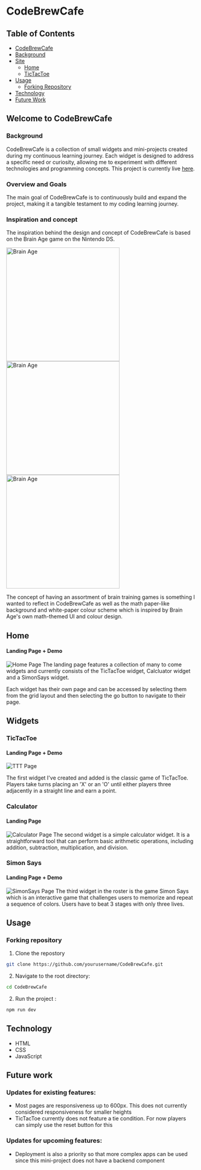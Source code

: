 # CodeBrewCafe

## Table of Contents
- [CodeBrewCafe](#CodeBrewCafe)
- [Background](#background)
- [Site](#home)
  - [Home](#home)
  - [TicTacToe](#tictactoe)
- [Usage](#usage)
  - [Forking Repository](#forking-repository)
- [Technology](#technology)
- [Future Work](#future-work)

## Welcome to CodeBrewCafe
### Background
CodeBrewCafe is a collection of small widgets and mini-projects created during my continuous learning journey. Each widget is designed to address a specific need or curiosity, allowing me to experiment with different technologies and programming concepts. This project is currently live [here](https://codebrewcafe.netlify.app/).

### Overview and Goals
The main goal of CodeBrewCafe is to continuously build and expand the project, making it a tangible testament to my coding learning journey.

### Inspiration and concept
The inspiration behind the design and concept of CodeBrewCafe is based on the Brain Age game on the Nintendo DS.

<img src="public\readme-assets\inspo1.png" alt="Brain Age" width="300"/>
<img src="public\readme-assets\inspo2.png" alt="Brain Age" width="300"/>
<img src="public\readme-assets\inspo3.png" alt="Brain Age" width="300"/>

The concept of having an assortment of brain training games is something I wanted to reflect in CodeBrewCafe as well as the math paper-like background and white-paper colour scheme which is inspired by Brain Age's own math-themed UI and colour design.


## Home
#### Landing Page + Demo
<img src="public\readme-assets\home-landingpage.png" alt="Home Page"/>
The landing page features a collection of many to come widgets and currently consists of the TicTacToe widget, Calcluator widget and a SimonSays widget. 

Each widget has their own page and can be accessed by selecting them from the grid layout and then selecting the go button to navigate to their page.

## Widgets
### TicTacToe
#### Landing Page + Demo
<img src="public\readme-assets\tictactoe-landingpage.png" alt="TTT Page"/>

The first widget I've created and added is the classic game of TicTacToe. Players take turns placing an 'X' or an 'O' until either players three adjacently in a straight line and earn a point. 

### Calculator
#### Landing Page
<img src="public\readme-assets\calculator-page.png" alt="Calculator Page"/>
The second widget is a simple calculator widget. It is a straightforward tool that can perform basic arithmetic operations, including addition, subtraction, multiplication, and division.

### Simon Says
#### Landing Page + Demo
<img src="public\readme-assets\simonsays-landingpage.png" alt="SimonSays Page"/>
The third widget in the roster is the game Simon Says which is an interactive game that challenges users to memorize and repeat a sequence of colors. Users have to beat 3 stages with only three lives.

## Usage
### Forking repository
1. Clone the repostory
```sh
git clone https://github.com/yourusername/CodeBrewCafe.git
```
2. Navigate to the root directory:
```sh
cd CodeBrewCafe
```
2. Run the project :
```sh
npm run dev
```

## Technology
- HTML
- CSS
- JavaScript

## Future work
### Updates for existing features:
- Most pages are responsiveness up to 600px. This does not currently considered responsiveness for smaller heights
- TicTacToe currently does not feature a tie condition. For now players can simply use the reset button for this

### Updates for upcoming features:
- Deployment is also a priority so that more complex apps can be used since this mini-project does not have a backend component